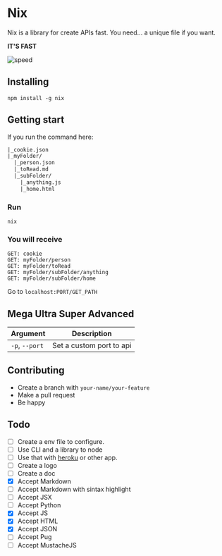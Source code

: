 # Nix

Nix is a library for create APIs fast. You need... a unique file if you want. 

**IT'S FAST**

![speed](https://media.giphy.com/media/5YayOGiDo5vItN379Q/giphy.gif)

## Installing

```
npm install -g nix
```

## Getting start

If you run the command here:

```txt
|_cookie.json
|_myFolder/
  |_person.json
  |_toRead.md
  |_subFolder/
    |_anything.js
    |_home.html

```

### Run

```
nix
```

### You will receive

```
GET: cookie
GET: myFolder/person
GET: myFolder/toRead
GET: myFolder/subFolder/anything
GET: myFolder/subFolder/home
```

Go to `localhost:PORT/GET_PATH`

## Mega Ultra Super Advanced

|Argument|Description|
|--------|-----------|
|`-p`, `--port`| Set a custom port to api|


## Contributing

* Create a branch with `your-name/your-feature`
* Make a pull request
* Be happy

## Todo

- [ ] Create a env file to configure.
- [ ] Use CLI and a library to node
- [ ] Use that with [heroku](https://www.heroku.com/) or other app.
- [ ] Create a logo
- [ ] Create a doc
- [x] Accept Markdown
- [ ] Accept Markdown with sintax highlight
- [ ] Accept JSX
- [ ] Accept Python
- [x] Accept JS
- [x] Accept HTML
- [x] Accept JSON
- [ ] Accept Pug
- [ ] Accept MustacheJS